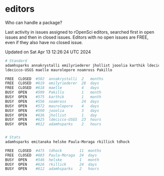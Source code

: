 # editors

Who can handle a package?

Last activity in issues assigned to rOpenSci editors, searched first in open
issues and then in closed issues. Editors with no open issues are FREE, even if
they also have no closed issue.


Updated on Sat Apr 13 12:26:24 UTC 2024

```bash
# Standard
adamhsparks annakrystalli emilyriederer jhollist jooolia karthik ldecicco
ldecicco-USGS maelle maurolepore noamross Pakillo

FREE  CLOSED  #502  annakrystalli  2   months
FREE  CLOSED  #619  emilyriederer  28  days
FREE  CLOSED  #618  maelle         4   days
BUSY  OPEN    #599  Pakillo        1   month
BUSY  OPEN    #575  karthik        1   month
BUSY  OPEN    #556  noamross       24  days
BUSY  OPEN    #572  maurolepore    4   days
BUSY  OPEN    #590  jooolia        3   days
BUSY  OPEN    #636  jhollist       1   day
BUSY  OPEN    #625  ldecicco-USGS  23  hours
BUSY  OPEN    #612  adamhsparks    2   hours


# Stats
adamhsparks emitanaka helske Paula-Moraga rkillick tdhock

FREE  CLOSED  #475  tdhock        11  months
FREE  CLOSED  #603  Paula-Moraga  24  days
BUSY  OPEN    #546  helske        1   month
BUSY  OPEN    #626  rkillick      24  days
BUSY  OPEN    #612  adamhsparks   2   hours
```
